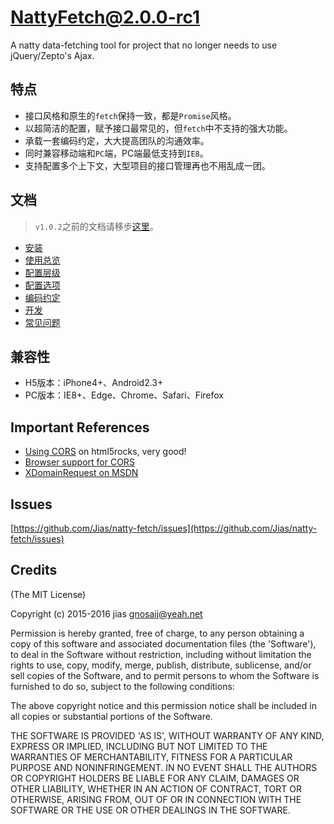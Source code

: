 # NattyFetch@2.0.0-rc1

A natty data-fetching tool for project that no longer needs to use jQuery/Zepto's Ajax.

## 特点

* 接口风格和原生的`fetch`保持一致，都是`Promise`风格。
* 以超简洁的配置，赋予接口最常见的，但`fetch`中不支持的强大功能。
* 承载一套编码约定，大大提高团队的沟通效率。
* 同时兼容移动端和`PC`端，PC端最低支持到`IE8`。
* 支持配置多个上下文，大型项目的接口管理再也不用乱成一团。

## 文档

> `v1.0.2`之前的文档请移步[这里](https://github.com/Jias/natty-fetch/tree/v1.0.2)。

* [安装](https://github.com/Jias/natty-fetch/blob/master/docs/install.md)
* [使用总览](https://github.com/Jias/natty-fetch/blob/master/docs/start.md)
* [配置层级](https://github.com/Jias/natty-fetch/blob/master/docs/option_levels.md)
* [配置选项](https://github.com/Jias/natty-fetch/blob/master/docs/options.md)
* [编码约定](https://github.com/Jias/natty-fetch/blob/master/docs/rules.md)
* [开发](https://github.com/Jias/natty-fetch/blob/master/docs/dev.md)
* [常见问题](https://github.com/Jias/natty-fetch/blob/master/docs/questions.md)

## 兼容性

* H5版本：iPhone4+、Android2.3+
* PC版本：IE8+、Edge、Chrome、Safari、Firefox


## Important References

* [Using CORS](http://www.html5rocks.com/en/tutorials/cors/) on html5rocks, very good!
* [Browser support for CORS](http://enable-cors.org/client.html)
* [XDomainRequest on MSDN](https://msdn.microsoft.com/en-us/library/cc288060(VS.85).aspx)

## Issues

[https://github.com/Jias/natty-fetch/issues](https://github.com/Jias/natty-fetch/issues)

## Credits

(The MIT License)

Copyright (c) 2015-2016 jias <gnosaij@yeah.net>

Permission is hereby granted, free of charge, to any person obtaining a copy of this software and associated documentation files (the 'Software'), to deal in the Software without restriction, including without limitation the rights to use, copy, modify, merge, publish, distribute, sublicense, and/or sell copies of the Software, and to permit persons to whom the Software is furnished to do so, subject to the following conditions:

The above copyright notice and this permission notice shall be included in all copies or substantial portions of the Software.

THE SOFTWARE IS PROVIDED 'AS IS', WITHOUT WARRANTY OF ANY KIND, EXPRESS OR IMPLIED, INCLUDING BUT NOT LIMITED TO THE WARRANTIES OF MERCHANTABILITY, FITNESS FOR A PARTICULAR PURPOSE AND NONINFRINGEMENT. IN NO EVENT SHALL THE AUTHORS OR COPYRIGHT HOLDERS BE LIABLE FOR ANY CLAIM, DAMAGES OR OTHER LIABILITY, WHETHER IN AN ACTION OF CONTRACT, TORT OR OTHERWISE, ARISING FROM, OUT OF OR IN CONNECTION WITH THE SOFTWARE OR THE USE OR OTHER DEALINGS IN THE SOFTWARE.
